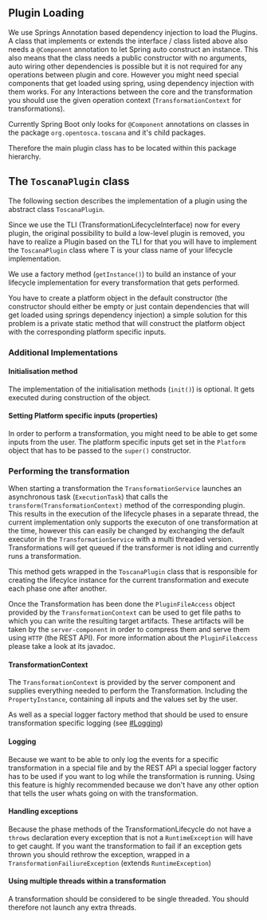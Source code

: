 ## Plugin Loading

We use Springs Annotation based dependency injection to load the Plugins.
A class that implements or extends the interface / class listed above also needs a `@Component` annotation to let Spring auto construct an instance.
This also means that the class needs a public constructor with no arguments, auto wiring other dependencies is possible but it is not required for any operations between plugin and core.
However you might need special components that get loaded using spring, using dependency injection with them works.
For any Interactions between the core and the transformation you should use the given operation context (`TransformationContext` for transformations).

Currently Spring Boot only looks for `@Component` annotations on classes in the package `org.opentosca.toscana` and it's child packages.

Therefore the main plugin class has to be located within this package hierarchy.

## The `ToscanaPlugin` class

The following section describes the implementation of a plugin using the abstract class `ToscanaPlugin`.

Since we use the TLI (TransformationLifecycleInterface) now for every plugin, the original possibility to build a low-level plugin is removed, you have to realize a Plugin based on the TLI for that you will have to implement the `ToscanaPlugin` class where T is your class name of your lifecycle implementation.

We use a factory method (`getInstance()`) to build an instance of your lifecycle implementation for every transformation that gets performed.

You have to create a platform object in the default constructor (the constructor should either be empty or just contain dependencies that will get loaded using springs dependency injection)
a simple solution for this problem is a private static method that will construct the platform object with the corresponding platform specific inputs.

### Additional Implementations

#### Initialisation method

The implementation of the initialisation methods (`init()`) is optional. It gets executed during construction of the object.

#### Setting Platform specific inputs (properties)

In order to perform a transformation, you might need to be able to get some inputs from the user.
The platform specific inputs get set in the `Platform` object that has to be passed to the `super()` constructor.

### Performing the transformation

When starting a transformation the `TransformationService` launches an asynchronous task (`ExecutionTask`) that calls the `transform(TransformationContext)` method of the corresponding plugin.
This results in the execution of the lifecycle phases in a separate thread, the current implementation only supports the executon of one transformation at the time, however this can easily be changed by exchanging the default executor in the `TransformationService` with a multi threaded version.
Transformations will get queued if the transformer is not idling and currently runs a transformation.

This method gets wrapped in the `ToscanaPlugin` class that is responsible for creating the lifecylce instance for the current transformation and execute each phase one after another.

Once the Transformation has been done the `PluginFileAccess` object provided by the `TransformationContext` can be used to get file paths to which you can write the resulting target artifacts.
These artifacts will be taken by the `server-component` in order to compress them and serve them using `HTTP` (the REST API). For more information about the `PluginFileAccess` please take a look at its javadoc.

#### TransformationContext

The `TransformationContext` is provided by the server component and supplies everything needed to perform the Transformation.
Including the `PropertyInstance`, containing all inputs and the values set by the user.

As well as a special logger factory method that should be used to ensure transformation specific logging (see [#Logging](Logging))

#### Logging

Because we want to be able to only log the events for a specific transformation in a special file and by the REST API a special logger factory has to be used if you want to log while the transformation is running.
Using this feature is highly recommended because we don't have any other option that tells the user whats going on with the transformation.

#### Handling exceptions

Because the phase methods of the TransformationLifecycle do not have a `throws` declaration every exception that is not a `RuntimeException` will have to get caught.
If you want the transformation to fail if an exception gets thrown you should rethrow the exception, wrapped in a `TransformationFailiureException` (extends `RuntimeException`)

#### Using multiple threads within a transformation

A transformation should be considered to be single threaded.
 You should therefore not launch any extra threads.
